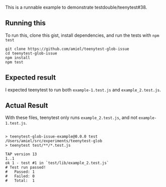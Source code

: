 This is a runnable example to demonstrate testdouble/teenytest#38.

## Running this

To run this, clone this gist, install dependencies, and run the tests with `npm test`

```shell
git clone https://github.com/amiel/teenytest-glob-issue
cd teenytest-glob-issue
npm install
npm test
```

## Expected result

I expected teenytest to run both `example-1.test.js` and `example_2.test.js`.


## Actual Result

With these files, teenytest only runs `example_2.test.js`, and not
`example-1.test.js`.


```

> teenytest-glob-issue-example@0.0.0 test /Users/amiel/src/experiments/teenytest-glob
> teenytest test/**/*.test.js

TAP version 13
1..1
ok 1 - test #1 in `test/lib/example_2.test.js`
# Test run passed!
#   Passed: 1
#   Failed: 0
#   Total:  1
```

